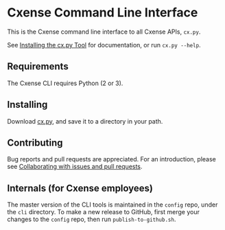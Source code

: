 # Cxense Command Line Interface

This is the Cxense command line interface to all Cxense APIs, `cx.py`.

See [Installing the cx.py Tool](https://wiki.cxense.com/x/3aLCAQ) for documentation, or run
`cx.py --help`.

## Requirements

The Cxense CLI requires Python (2 or 3).

## Installing

Download [cx.py](cx.py), and save it to a directory in your path.

## Contributing

Bug reports and pull requests are appreciated. For an introduction, please see
[Collaborating with issues and pull requests](https://help.github.com/categories/collaborating-with-issues-and-pull-requests/).

## Internals (for Cxense employees)

The master version of the CLI tools is maintained in the `config` repo, under the `cli` directory.
To make a new release to GitHub, first merge your changes to the `config` repo, then run
`publish-to-github.sh`.
